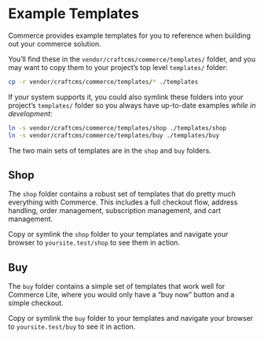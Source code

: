 # Example Templates

Commerce provides example templates for you to reference when building out your commerce solution.

You’ll find these in the `vendor/craftcms/commerce/templates/` folder, and you may want to copy them to your project’s top level `templates/` folder:

```bash
cp -r vendor/craftcms/commerce/templates/* ./templates
```

If your system supports it, you could also symlink these folders into your project’s `templates/` folder so you always have up-to-date examples _while in development_:

```bash
ln -s vendor/craftcms/commerce/templates/shop ./templates/shop
ln -s vendor/craftcms/commerce/templates/buy ./templates/buy
```

The two main sets of templates are in the `shop` and `buy` folders.

## Shop

The `shop` folder contains a robust set of templates that do pretty much everything with Commerce. This includes a full checkout flow, address handling, order management, subscription management, and cart management.

Copy or symlink the `shop` folder to your templates and navigate your browser to `yoursite.test/shop` to see them in action.

## Buy

The `buy` folder contains a simple set of templates that work well for Commerce Lite, where you would only have a “buy now” button and a simple checkout.

Copy or symlink the `buy` folder to your templates and navigate your browser to `yoursite.test/buy` to see it in action.

